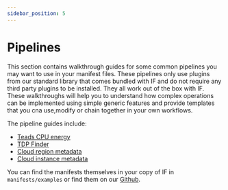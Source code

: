 ```yaml
---
sidebar_position: 5
---
```


# Pipelines

This section contains walkthrough guides for some common pipelines you may want to use in your manifest files. 
These pipelines only use plugins from our standard library that comes bundled with IF and do not require any third party plugins to be installed. They all work out of the box with IF.
These walkthroughs will help you to understand how complex operations can be implemented using simple generic features and provide templates that you cna use,modify or chain together in your own workflows.

The pipeline guides include:

- [Teads CPU energy](./teads.md)
- [TDP Finder](./tdp-finder.md)
- [Cloud region metadata](./region-metadata.md)
- [Cloud instance metadata](./instance-metadata.md)

You can find the manifests themselves in your copy of IF in `manifests/examples` or find them on our [Github](https://github.com/Green-Software-Foundation/if/tree/main/manifests/examples).
